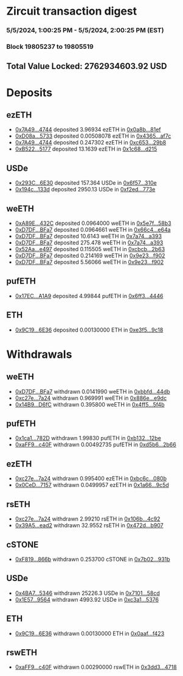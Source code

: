 # Zircuit transaction digest
### 5/5/2024, 1:00:25 PM - 5/5/2024, 2:00:25 PM (EST)
### Block 19805237 to 19805519

## Total Value Locked: 2762934603.92 USD

# Deposits
## ezETH
- [0x7A49...4744](https://etherscan.io/address/0x7A493Be5c2ce014cD049Bf178a1ac0Db1B434744) deposited 3.96934 ezETH in [0x0a8b...81ef](https://etherscan.io/tx/0x7A493Be5c2ce014cD049Bf178a1ac0Db1B434744)
- [0xD08a...5733](https://etherscan.io/address/0xD08a221981Bf5cd50d91298006df5e82483c5733) deposited 0.00508078 ezETH in [0x4365...af7c](https://etherscan.io/tx/0xD08a221981Bf5cd50d91298006df5e82483c5733)
- [0x7A49...4744](https://etherscan.io/address/0x7A493Be5c2ce014cD049Bf178a1ac0Db1B434744) deposited 0.247302 ezETH in [0xc653...29b8](https://etherscan.io/tx/0x7A493Be5c2ce014cD049Bf178a1ac0Db1B434744)
- [0xB522...5177](https://etherscan.io/address/0xB5223c145Ed6478F66BC417Edec743cd46825177) deposited 13.1639 ezETH in [0x1c68...d215](https://etherscan.io/tx/0xB5223c145Ed6478F66BC417Edec743cd46825177)
## USDe
- [0x293C...6E30](https://etherscan.io/address/0x293C6937D8D82e05B01335F7B33FBA0c8e256E30) deposited 157.364 USDe in [0x6f57...310e](https://etherscan.io/tx/0x293C6937D8D82e05B01335F7B33FBA0c8e256E30)
- [0x194c...133d](https://etherscan.io/address/0x194cC57b57c8ECa514fDf58bAc8cFAD5e20e133d) deposited 2950.13 USDe in [0xf2ed...773e](https://etherscan.io/tx/0x194cC57b57c8ECa514fDf58bAc8cFAD5e20e133d)
## weETH
- [0xA89E...432C](https://etherscan.io/address/0xA89E0B7673769472f59e5a0E605745fA5a92432C) deposited 0.0964000 weETH in [0x5e7f...58b3](https://etherscan.io/tx/0xA89E0B7673769472f59e5a0E605745fA5a92432C)
- [0xD7DF...BFa7](https://etherscan.io/address/0xD7DF7E085214743530afF339aFC420c7c720BFa7) deposited 0.0964661 weETH in [0x66c4...e64a](https://etherscan.io/tx/0xD7DF7E085214743530afF339aFC420c7c720BFa7)
- [0xD7DF...BFa7](https://etherscan.io/address/0xD7DF7E085214743530afF339aFC420c7c720BFa7) deposited 10.6143 weETH in [0x7a74...a393](https://etherscan.io/tx/0xD7DF7E085214743530afF339aFC420c7c720BFa7)
- [0xD7DF...BFa7](https://etherscan.io/address/0xD7DF7E085214743530afF339aFC420c7c720BFa7) deposited 275.478 weETH in [0x7a74...a393](https://etherscan.io/tx/0xD7DF7E085214743530afF339aFC420c7c720BFa7)
- [0x52Aa...e497](https://etherscan.io/address/0x52Aa899454998Be5b000Ad077a46Bbe360F4e497) deposited 0.115505 weETH in [0xcbcb...2b63](https://etherscan.io/tx/0x52Aa899454998Be5b000Ad077a46Bbe360F4e497)
- [0xD7DF...BFa7](https://etherscan.io/address/0xD7DF7E085214743530afF339aFC420c7c720BFa7) deposited 0.214169 weETH in [0x9e23...f902](https://etherscan.io/tx/0xD7DF7E085214743530afF339aFC420c7c720BFa7)
- [0xD7DF...BFa7](https://etherscan.io/address/0xD7DF7E085214743530afF339aFC420c7c720BFa7) deposited 5.56066 weETH in [0x9e23...f902](https://etherscan.io/tx/0xD7DF7E085214743530afF339aFC420c7c720BFa7)
## pufETH
- [0x17EC...A1A9](https://etherscan.io/address/0x17ECaB7B5218f0f18b28EF80A2DB0Ae5Db5eA1A9) deposited 4.99844 pufETH in [0x6ff3...4446](https://etherscan.io/tx/0x17ECaB7B5218f0f18b28EF80A2DB0Ae5Db5eA1A9)
## ETH
- [0x9C19...6E36](https://etherscan.io/address/0x9C19d7310086A2022854bCfDAd6605826e786E36) deposited 0.00130000 ETH in [0xe3f5...9c18](https://etherscan.io/tx/0x9C19d7310086A2022854bCfDAd6605826e786E36)
# Withdrawals
## weETH
- [0xD7DF...BFa7](https://etherscan.io/address/0xD7DF7E085214743530afF339aFC420c7c720BFa7) withdrawn 0.0141990 weETH in [0xbbfd...44db](https://etherscan.io/tx/0xD7DF7E085214743530afF339aFC420c7c720BFa7)
- [0xc27e...7a24](https://etherscan.io/address/0xc27e87cfe1fd2Ed6F43DFfFBb9E9e46428497a24) withdrawn 0.969991 weETH in [0x886e...e9dc](https://etherscan.io/tx/0xc27e87cfe1fd2Ed6F43DFfFBb9E9e46428497a24)
- [0x14B9...D6fC](https://etherscan.io/address/0x14B93f1E547da3CfbDaC6f87c51A9AeB2601D6fC) withdrawn 0.395800 weETH in [0x4ff5...5f4b](https://etherscan.io/tx/0x14B93f1E547da3CfbDaC6f87c51A9AeB2601D6fC)
## pufETH
- [0x1ca1...782D](https://etherscan.io/address/0x1ca1f89B8e647900DD286a42A37C245fbaA4782D) withdrawn 1.99830 pufETH in [0xb132...12be](https://etherscan.io/tx/0x1ca1f89B8e647900DD286a42A37C245fbaA4782D)
- [0xaFF9...c40F](https://etherscan.io/address/0xaFF9cAa847ea415CFea686Aa478075b6Afc2c40F) withdrawn 0.00492735 pufETH in [0xd5b6...2b66](https://etherscan.io/tx/0xaFF9cAa847ea415CFea686Aa478075b6Afc2c40F)
## ezETH
- [0xc27e...7a24](https://etherscan.io/address/0xc27e87cfe1fd2Ed6F43DFfFBb9E9e46428497a24) withdrawn 0.995400 ezETH in [0xbc6c...080b](https://etherscan.io/tx/0xc27e87cfe1fd2Ed6F43DFfFBb9E9e46428497a24)
- [0x0CeD...7157](https://etherscan.io/address/0x0CeD8De7AF1d1eDcBc656C38eF4921Db376b7157) withdrawn 0.0499957 ezETH in [0x1a66...9c5d](https://etherscan.io/tx/0x0CeD8De7AF1d1eDcBc656C38eF4921Db376b7157)
## rsETH
- [0xc27e...7a24](https://etherscan.io/address/0xc27e87cfe1fd2Ed6F43DFfFBb9E9e46428497a24) withdrawn 2.99210 rsETH in [0x106b...4c92](https://etherscan.io/tx/0xc27e87cfe1fd2Ed6F43DFfFBb9E9e46428497a24)
- [0x39A5...ead2](https://etherscan.io/address/0x39A5D1a636baDe0ce8Db69Fa5aEBfbe203C3ead2) withdrawn 32.9552 rsETH in [0x472d...b907](https://etherscan.io/tx/0x39A5D1a636baDe0ce8Db69Fa5aEBfbe203C3ead2)
## cSTONE
- [0xF819...866b](https://etherscan.io/address/0xF819b6fe606368833801163e43177DE2c012866b) withdrawn 0.253700 cSTONE in [0x7b02...931b](https://etherscan.io/tx/0xF819b6fe606368833801163e43177DE2c012866b)
## USDe
- [0x4BA7...5346](https://etherscan.io/address/0x4BA71a319c8e9E5138CfdF4afBEd38593BF45346) withdrawn 25226.3 USDe in [0x7101...58cd](https://etherscan.io/tx/0x4BA71a319c8e9E5138CfdF4afBEd38593BF45346)
- [0x1E57...9564](https://etherscan.io/address/0x1E57496a8E56Cb24E60e09e6F766F11fb6339564) withdrawn 4993.92 USDe in [0xc3a1...5376](https://etherscan.io/tx/0x1E57496a8E56Cb24E60e09e6F766F11fb6339564)
## ETH
- [0x9C19...6E36](https://etherscan.io/address/0x9C19d7310086A2022854bCfDAd6605826e786E36) withdrawn 0.00130000 ETH in [0x0aaf...f423](https://etherscan.io/tx/0x9C19d7310086A2022854bCfDAd6605826e786E36)
## rswETH
- [0xaFF9...c40F](https://etherscan.io/address/0xaFF9cAa847ea415CFea686Aa478075b6Afc2c40F) withdrawn 0.00290000 rswETH in [0x3dd3...4718](https://etherscan.io/tx/0xaFF9cAa847ea415CFea686Aa478075b6Afc2c40F)
